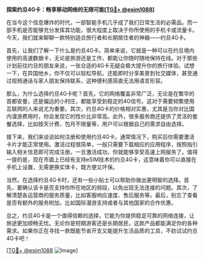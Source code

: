 **探索约旦4G卡：畅享移动网络的无限可能[[TG💪+ @esim1088](https://t.me/s/esim1088)]**

在当今这个信息爆炸的时代，一部智能手机几乎成了我们日常生活的必需品。而一部手机是否能够充分发挥其功能，很大程度上取决于你所使用的手机卡或流量卡。今天，我们就来聊聊一款特别适合旅行者和长期居住者的神器——约旦4G卡。

首先，让我们了解一下什么是约旦4G卡。简单来说，它就是一种可以在约旦境内使用的高速数据卡，无论是旅游还是工作，都能让你随时随地保持在线。对于那些计划前往约旦的朋友来说，一张合适的4G卡无疑会极大提升你的旅行体验。试想一下，在异国他乡，你不仅可以轻松导航，还能即时分享美景到社交媒体，甚至通过视频通话与家人朋友保持联系，这种便利感简直无法用语言形容。

那么，为什么选择约旦4G卡呢？首先，它的网络覆盖非常广泛，无论是在繁华的首都安曼，还是偏远的小村庄，都能享受到稳定的4G信号。这对于需要频繁使用互联网的人来说尤为重要。其次，约旦4G卡的价格相对实惠，尤其是当你对比国内漫游费用时，你会发现它的性价比非常高。此外，很多服务商还提供了灵活的套餐选择，比如按天计费、包月不限量等，用户可以根据自己的需求自由选择。

接下来，我们来谈谈如何注册和使用约旦4G卡。通常情况下，购买后你需要激活卡片才能正常使用。激活过程很简单，一般只需要下载相应的应用程序，按照指引输入相关信息即可完成注册。一旦激活成功，你就能够享受高速上网服务了。值得一提的是，现在市面上已经有支持eSIM技术的约旦4G卡，这意味着你可以直接在手机上设置，无需更换实体卡，既方便又环保。

当然，在选择约旦4G卡时，还有一些小贴士可以帮助你做出更明智的选择。首先，要确认该卡是否支持你所在地区的频段，以免出现无法连接的问题。其次，了解清楚各运营商的服务质量，比如客服响应速度、售后服务等。最后，别忘了查看是否有额外的服务附加，比如国际漫游支持或者与其他国家的合作优惠。

总之，约旦4G卡是一个值得信赖的选择，它能为你提供稳定可靠的网络连接，让旅途更加顺畅无忧。无论你是短期游客还是长期居民，这款产品都能满足你的各种需求。如果你正在寻找一款既能节省开支又能提升生活品质的工具，不妨试试约旦4G卡吧！

[[TG💪+ @esim1088](https://t.me/s/esim1088) ![Image](https://i.postimg.cc/4NQfJmqS/Snipaste-2025-05-13-00-14-12.png)]